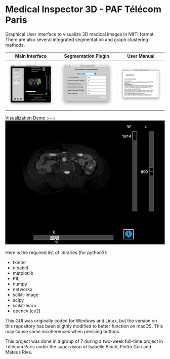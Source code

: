 # Medical Inspector 3D - PAF Télécom Paris
Graphical User Interface to visualize 3D medical images in NIfTI format. There are also several integrated segmentation and graph clustering methods.

Main Interface|Segmentation Plugin|User Manual
:---:|:---:|:---:
![](/Screenshots/app.png)|![](/Screenshots/segmentation.png)|![](/Screenshots/manual.png)

Visualization Demo
:---:
![](/Screenshots/demo.gif)

Here is the required list of libraries (for python3):
- tkinter 
- nibabel
- matplotlib
- PIL
- numpy
- networkx
- scikit-image
- scipy
- scikit-learn
- opencv (cv2)

This GUI was originally coded for Windows and Linux, but the version on this repository has been sligthly modified to better function on macOS. This may cause some incoherences when pressing buttons.

This project was done in a group of 7 during a two-week full-time project in Télécom Paris under the supervision of Isabelle Bloch, Pietro Gori and Mateus Riva.
